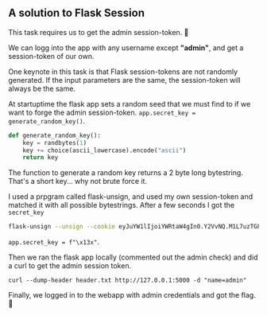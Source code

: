 ## A solution to Flask Session

This task requires us to get the admin session-token. 🚩

We can logg into the app with any username except  **"admin"**, and get a session-token of our own.

One keynote in this task is that Flask session-tokens are not randomly generated. If the input parameters are the same, the session-token will always be the same. 

At startuptime the flask app sets a random seed that we must find to if we want to forge the admin session-token. `app.secret_key = generate_random_key()`. 


```py
def generate_random_key():
    key = randbytes(1)
    key += choice(ascii_lowercase).encode("ascii")
    return key

```

The function to generate a random key returns a 2 byte long bytestring. That's a short key... why not brute force it.

I used a prpgram called flask-unsign, and used my own session-token and matched it with all possible bytestrings. After a few seconds I got the `secret_key`

```sh
flask-unsign --unsign --cookie eyJuYW1lIjoiYWRtaW4gIn0.Y2VvNQ.M1L7uzTGPsRD0n-J-0kGhIvKoZA -w "./all_possible_bytestrings.txt" --no-literal-eval
```

`app.secret_key = f"\x13x"`.

Then we ran the flask app locally (commented out the admin check) and did a curl to get the admin session token.

`curl --dump-header header.txt http://127.0.0.1:5000 -d "name=admin"`


Finally, we logged in to the webapp with admin credentials and got the flag. 🚩
